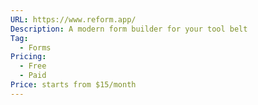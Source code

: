 ```yaml
---
URL: https://www.reform.app/
Description: A modern form builder for your tool belt
Tag:
  - Forms
Pricing:
  - Free
  - Paid
Price: starts from $15/month
---
```


